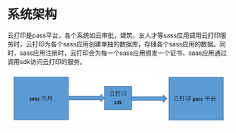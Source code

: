 # 系统架构

云打印是pass平台，各个系统如云审批，建筑，友人才等sass应用调用云打印服务时，云打印为各个sass应用创建单独的数据库，存储各个sass应用的数据。同时，sass应用注册时，云打印会为每一个sass应用颁发一个证书，saas应用通过调用sdk访问云打印的服务。

 
![](/articles/print/4-/images/image19.png)